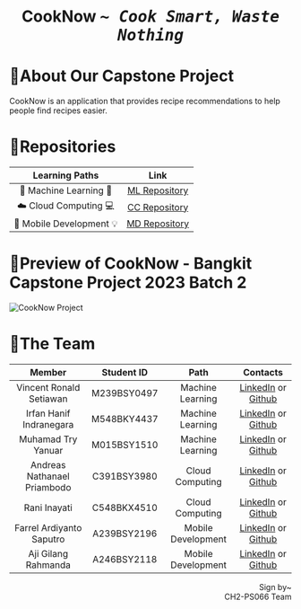 <h1 align="center">CookNow <samp><i> ~ Cook Smart, Waste Nothing</i></samp></h1>

# 📑About Our Capstone Project
CookNow is an application that provides recipe recommendations to help people find recipes easier.

# 📗Repositories

|   Learning Paths   |                                Link                                |
| :----------------: | :----------------------------------------------------------------: |
| 🤖 Machine Learning 📖 |  [ML Repository](https://github.com/CookNow-Bangkit2023/Machine-Learning) |
| ☁️ Cloud Computing 💻 |   [CC Repository](https://github.com/CookNow-Bangkit2023/Cloud-Computing) |
| 📱 Mobile Development 💡 | [MD Repository](https://github.com/CookNow-Bangkit2023/Mobile-Development) |

# 📲Preview of CookNow - Bangkit Capstone Project 2023 Batch 2
  ![CookNow Project](<!-- image place here -->)
# 👊The Team

|            Member           | Student ID |        Path        |        Contacts        |
| :-------------------------: | :--------: | :----------------: | :-----------------------------------------------------------------------------------------------------------------: |
| Vincent Ronald Setiawan        | M239BSY0497 |  Machine Learning  |           [LinkedIn](https://www.linkedin.com/in/vincent-ronald-setiawan-b4621a248) or [Github](https://github.com/VncntRnld)           |
| Irfan Hanif Indranegara    | M548BKY4437 |  Machine Learning  |  [LinkedIn](https://www.linkedin.com/in/irfan-hanif-indranegara-850481213/) or [Github](https://github.com/triyanuar03)  |
| Muhamad Try Yanuar     | M015BSY1510|   Machine Learning  |   [LinkedIn](https://www.linkedin.com/in/muhamadtry-yanuar/) or [Github](https://github.com/triyanuar03)            |
| Andreas Nathanael Priambodo | C391BSY3980 |   Cloud Computing  |  [LinkedIn](https://www.linkedin.com/in/andreas-nathanael-priambodo-b4a9b8206) or [Github](https://github.com/Neisanael) |
| Rani Inayati   | C548BKX4510 | Cloud Computing |  [LinkedIn](?) or [Github](?)             |
| Farrel Ardiyanto Saputro    | A239BSY2196 | Mobile Development |  [LinkedIn](www.linkedin.com/in/farrel-ardiyanto-saputro) or [Github](https://github.com/Farrel-Saputro)    |
| Aji Gilang Rahmanda     | A246BSY2118 | Mobile Development |  [LinkedIn](?) or [Github](?)    |

<p align="right">Sign by~ <br/>CH2-PS066 Team </p>
